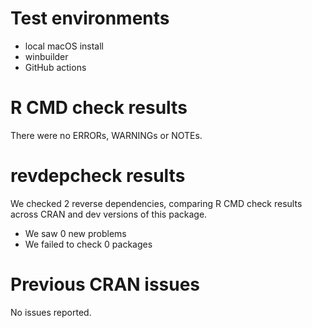 # Test environments

 * local macOS install
 * winbuilder
 * GitHub actions

# R CMD check results

There were no ERRORs, WARNINGs or NOTEs.

# revdepcheck results

We checked 2 reverse dependencies, comparing R CMD check results across CRAN and dev versions of this package.

 * We saw 0 new problems
 * We failed to check 0 packages

# Previous CRAN issues

No issues reported.
